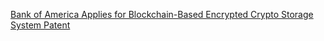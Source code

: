 [Bank of America Applies for Blockchain-Based Encrypted Crypto Storage System Patent](https://cointelegraph.com/news/bank-of-america-applies-for-blockchain-based-encrypted-crypto-storage-system-patent)